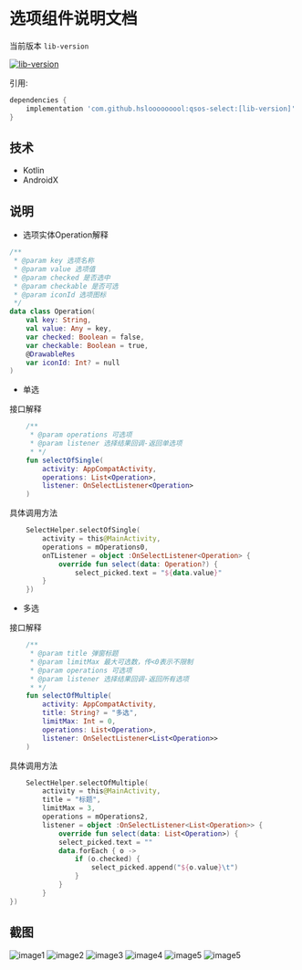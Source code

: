 # 选项组件说明文档

当前版本 `lib-version`
 
[![lib-version](https://www.jitpack.io/v/hslooooooool/qsos-select.svg)](https://www.jitpack.io/#hslooooooool/qsos-select)

引用:

```groovy
dependencies { 
    implementation 'com.github.hslooooooool:qsos-select:[lib-version]'
}
```

## 技术
- Kotlin
- AndroidX

## 说明
- 选项实体Operation解释
```kotlin
/**
 * @param key 选项名称
 * @param value 选项值
 * @param checked 是否选中
 * @param checkable 是否可选
 * @param iconId 选项图标
 */
data class Operation(
    val key: String,
    val value: Any = key,
    var checked: Boolean = false,
    var checkable: Boolean = true,
    @DrawableRes
    var iconId: Int? = null
)
```

- 单选

接口解释
```kotlin
    /**
     * @param operations 可选项
     * @param listener 选择结果回调-返回单选项
     * */
    fun selectOfSingle(
        activity: AppCompatActivity,
        operations: List<Operation>,
        listener: OnSelectListener<Operation>
    )  
```

具体调用方法
```kotlin
    SelectHelper.selectOfSingle(
        activity = this@MainActivity,
        operations = mOperations0,
        onTListener = object :OnSelectListener<Operation> {
            override fun select(data: Operation?) {
                select_picked.text = "${data.value}"
        }
    })
```

- 多选

接口解释
```kotlin
    /**
     * @param title 弹窗标题
     * @param limitMax 最大可选数，传<0表示不限制
     * @param operations 可选项
     * @param listener 选择结果回调-返回所有选项
     * */
    fun selectOfMultiple(
        activity: AppCompatActivity,
        title: String? = "多选",
        limitMax: Int = 0,
        operations: List<Operation>,
        listener: OnSelectListener<List<Operation>>
    )
```

具体调用方法
```kotlin
    SelectHelper.selectOfMultiple(
        activity = this@MainActivity,
        title = "标题",
        limitMax = 3,
        operations = mOperations2,
        listener = object :OnSelectListener<List<Operation>> {
            override fun select(data: List<Operation>) {
            select_picked.text = ""
            data.forEach { o ->
                if (o.checked) {
                    select_picked.append("${o.value}\t")
                }
            }
        }
})
```

## 截图
![image1](./doc/image1.png)
![image2](./doc/image2.png)
![image3](./doc/image3.png)
![image4](./doc/image4.png)
![image5](./doc/image5.png)
![image5](./doc/image6.png)